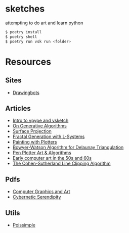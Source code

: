 # sketches

attempting to do art and learn python

```bash
$ poetry install
$ poetry shell
$ poetry run vsk run <folder>
```

# Resources

## Sites

- [Drawingbots](https://drawingbots.net/)

## Articles

- [Intro to vpype and vsketch](https://www.meanly.io/intro-to-vpype-and-vsketch.html)
- [On Generative Algorithms](https://inconvergent.net/generative/)
- [Surface Projection](https://nb.paulbutler.org/surface-projection/)
- [Fractal Generation with L-Systems](https://nb.paulbutler.org/l-systems/)
- [Painting with Plotters](https://www.eyesofpanda.com/project/painting_with_plotters/)
- [Bowyer-Watson Algorithm for Delaunay Triangulation](https://www.gorillasun.de/blog/bowyer-watson-algorithm-for-delaunay-triangulation/#implementation-details)
- [Pen Plotter Art & Algorithms](https://mattdesl.svbtle.com/pen-plotter-1)
- [Early computer art in the 50s and 60s](https://www.amygoodchild.com/blog/computer-art-50s-and-60s)
- [The Cohen-Sutherland Line Clipping Algorithm](https://sighack.com/post/cohen-sutherland-line-clipping-algorithm)

## Pdfs

- [Computer Graphics and Art](https://doubleobelisk.s3.amazonaws.com/COMPUTER_GRAPHICS_AND_ART_Nov1976.pdf)
- [Cybernetic Serendipity](https://monoskop.org/images/2/25/Reichardt_Jasia_ed_Cybernetic_Serendipidity_The_Computer_and_the_Arts.pdf)

## Utils

- [Poissimple](https://github.com/mathiasisaksen/poissimple)
